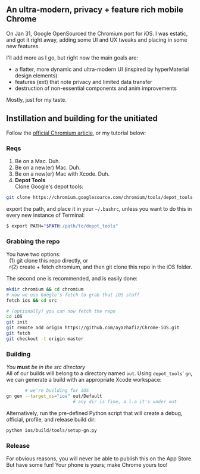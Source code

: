 ## An ultra-modern, privacy + feature rich mobile Chrome

On Jan 31, Google OpenSourced the Chromium port for iOS. I was estatic, and got it right away, adding some UI and UX tweaks and placing in some new features.  
  
I'll add more as I go, but right now the main goals are:
- a flatter, more dynamic and ultra-modern UI (inspired by hyperMaterial design elements)
- features (ext) that note privacy and limited data transfer
- destruction of non-essential components and anim improvements

Mostly, just for my taste.

## Instillation and building for the unitiated

Follow the [official Chromium article](https://chromium.googlesource.com/chromium/src/+/master/docs/ios_build_instructions.md#Running-apps-from-the-commandline), or my tutorial below:

### Reqs
1. Be on a Mac. Duh.
2. Be on a new(er) Mac. Duh.
3. Be on a new(er) Mac with Xcode. Duh.
4. **Depot Tools**  
  Clone Google's depot tools:  
  ``` bash 
  git clone https://chromium.googlesource.com/chromium/tools/depot_tools.git
  ```  
    
  export the path, and place it in your `~/.bashrc`, unless you want to do this in every new instance of Terminal:  
  ``` bash
  $ export PATH="$PATH:/path/to/depot_tools"
  ```
  
### Grabbing the repo
You have two options:  
&nbsp;&nbsp;(1) git clone this repo directly, or  
&nbsp;&nbsp;r(2) create + fetch chromium, and then git clone this repo in the iOS folder.

The second one is recommended, and is easily done:
```bash
mkdir chromium && cd chromium
# now we use Google's fetch to grab that iOS stuff
fetch ios && cd src

# (optionally) you can now fetch the repo
cd iOS
git init
git remote add origin https://github.com/ayazhafiz/Chrome-iOS.git
git fetch
git checkout -t origin master
```

### Building
*You* __must__ *be in the src directory*  
All of our builds will belong to a directory named `out`. Using `depot_tools`' `gn`, we can generate a build with an appropriate Xcode workspace:
```bash
       # we're building for iOS
gn gen --target_os="ios" out/Default
                         # any dir is fine, a.l.a it's under out
```
Alternatively, run the pre-defined Python script that will create a debug, official, profile, and release build dir:
```bash
python ios/build/tools/setup-gn.py
```

### Release
For obvious reasons, you will never be able to publish this on the App Store. But have some fun! Your phone is yours; make Chrome yours too!
